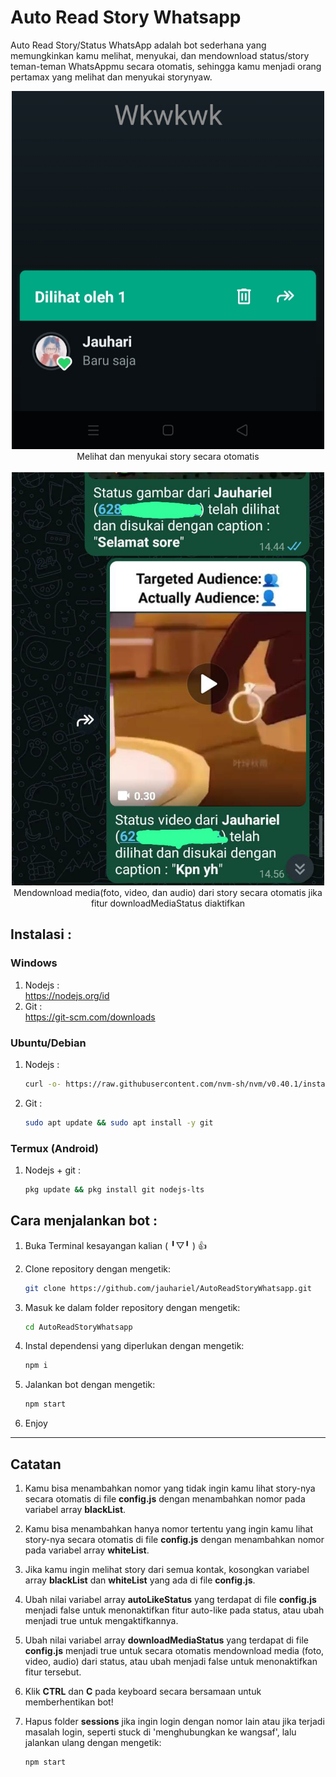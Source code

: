 # Auto Read Story Whatsapp
Auto Read Story/Status WhatsApp adalah bot sederhana yang memungkinkan kamu melihat, menyukai, dan mendownload status/story teman-teman WhatsAppmu secara otomatis, sehingga kamu menjadi orang pertamax yang melihat dan menyukai storynyaw.

<div align="center">
  <img src="testing.jpg" alt="testing" width="500">
  <div>Melihat dan menyukai story secara otomatis</div>
  <br>
  <img src="testing2.jpeg" alt="testing" width="500">
  <div>Mendownload media(foto, video, dan audio) dari story secara otomatis jika fitur downloadMediaStatus diaktifkan</div>
</div>

## Instalasi :
### Windows
1. Nodejs :<br>
   https://nodejs.org/id
2. Git    :<br>
   https://git-scm.com/downloads
### Ubuntu/Debian
1. Nodejs :
   ```bash
   curl -o- https://raw.githubusercontent.com/nvm-sh/nvm/v0.40.1/install.sh | bash && nvm install 22
   ```
   
2. Git :
   ```bash
   sudo apt update && sudo apt install -y git
   ```
   
### Termux (Android)
1. Nodejs + git :
   ```bash
   pkg update && pkg install git nodejs-lts
   ```

## Cara menjalankan bot :
1. Buka Terminal kesayangan kalian (⁠ ⁠╹⁠▽⁠╹⁠ ⁠) 👍
   
2. Clone repository dengan mengetik:
   ```bash
   git clone https://github.com/jauhariel/AutoReadStoryWhatsapp.git
   ```
3. Masuk ke dalam folder repository dengan mengetik:
   ```bash
   cd AutoReadStoryWhatsapp
   ```
4. Instal dependensi yang diperlukan dengan mengetik:
   ```bash
   npm i
   ```
5. Jalankan bot dengan mengetik:
   ```bash
   npm start
   ```
6. Enjoy
<hr>

## Catatan
1. Kamu bisa menambahkan nomor yang tidak ingin kamu lihat story-nya secara otomatis di file <strong>config.js</strong> dengan menambahkan nomor pada variabel array <strong>blackList</strong>.
   
2. Kamu bisa menambahkan hanya nomor tertentu yang ingin kamu lihat story-nya secara otomatis di file <strong>config.js</strong> dengan menambahkan nomor pada variabel array <strong>whiteList</strong>.
   
3. Jika kamu ingin melihat story dari semua kontak, kosongkan variabel array <strong>blackList</strong> dan <strong>whiteList</strong> yang ada di file <strong>config.js</strong>.

4. Ubah nilai variabel array <strong>autoLikeStatus</strong> yang terdapat di file <strong>config.js</strong> menjadi false untuk menonaktifkan fitur auto-like pada status, atau ubah menjadi true untuk mengaktifkannya.

5. Ubah nilai variabel array <strong>downloadMediaStatus</strong> yang terdapat di file <strong>config.js</strong> menjadi true untuk secara otomatis mendownload media (foto, video, audio) dari status, atau ubah menjadi false untuk menonaktifkan fitur tersebut.

6. Klik <strong>CTRL</strong> dan <strong>C</strong> pada keyboard secara bersamaan untuk memberhentikan bot!
   
7. Hapus folder <strong>sessions</strong> jika ingin login dengan nomor lain atau jika terjadi masalah login, seperti stuck di 'menghubungkan ke wangsaf', lalu jalankan ulang dengan mengetik:
   ```bash
   npm start
   ```
